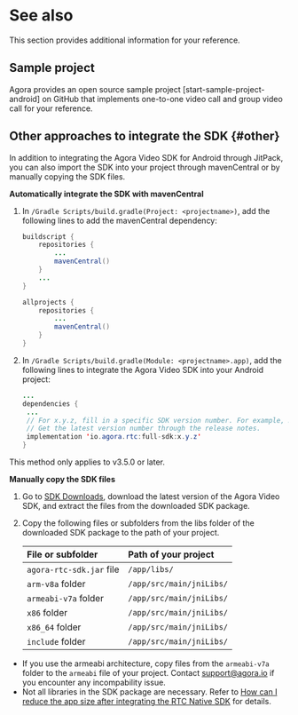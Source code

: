 # See also

This section provides additional information for your reference.

## Sample project

Agora provides an open source sample project [start-sample-project-android] on GitHub that implements one-to-one video call and group video call for your reference.


## Other approaches to integrate the SDK {#other}

In addition to integrating the Agora Video SDK for Android through JitPack, you can also import the SDK into your project through mavenCentral or by manually copying the SDK files.

**Automatically integrate the SDK with mavenCentral**

1. In `/Gradle Scripts/build.gradle(Project: <projectname>)`, add the following lines to add the mavenCentral dependency:

    ```java
    buildscript {
        repositories {
            ...
            mavenCentral()
        }
        ...
    }

    allprojects {
        repositories {
            ...
            mavenCentral()
        }
    }
    ```

1. In `/Gradle Scripts/build.gradle(Module: <projectname>.app)`, add the following lines to integrate the Agora Video SDK into your Android project:

    ```java
    ...
    dependencies {
     ...
     // For x.y.z, fill in a specific SDK version number. For example, 3.5.0.
     // Get the latest version number through the release notes.
     implementation 'io.agora.rtc:full-sdk:x.y.z'
    }
    ```

This method only applies to v3.5.0 or later.

**Manually copy the SDK files**

1. Go to [SDK Downloads](https://docs.agora.io/en/Video/downloads?platform=Android), download the latest version of the Agora Video SDK, and extract the files from the downloaded SDK package.

2. Copy the following files or subfolders from the libs folder of the downloaded SDK package to the path of your project.

   | File or subfolder        | Path of your project     |
   | :----------------------- | :----------------------- |
   | `agora-rtc-sdk.jar` file | `/app/libs/`             |
   | `arm-v8a` folder         | `/app/src/main/jniLibs/` |
   | `armeabi-v7a` folder     | `/app/src/main/jniLibs/` |
   | `x86` folder             | `/app/src/main/jniLibs/` |
   | `x86_64` folder          | `/app/src/main/jniLibs/` |
   | `include` folder         | `/app/src/main/jniLibs/` |

- If you use the armeabi architecture, copy files from the `armeabi-v7a` folder to the `armeabi` file of your project. Contact support@agora.io if you encounter any incompability issue.
- Not all libraries in the SDK package are necessary. Refer to [How can I reduce the app size after integrating the RTC Native SDK](https://docs.agora.io/en/Video/faq/reduce_app_size_rtc) for details.